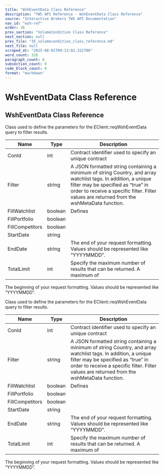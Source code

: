 ```yaml
---
title: "WshEventData Class Reference"
description: "TWS API Reference - WshEventData Class Reference"
source: "Interactive Brokers TWS API Documentation"
nav_id: "wsh-ref"
order: 36
prev_section: "VolumeCondition Class Reference"
next_section: null
prev_file: "35_volumecondition_class_reference.md"
next_file: null
scraped_at: "2025-08-01T09:13:02.322709"
word_count: 328
paragraph_count: 8
subsection_count: 0
code_block_count: 0
format: "markdown"
---
```


# WshEventData Class Reference

## WshEventData Class Reference

Class used to define the parameters for the EClient::reqWshEventData query to filter results.

| Name | Type | Description |
| --- | --- | --- |
| ConId | int | Contract identifier used to specify an unique contract |
| Filter | string | A JSON formatted string containing a minimum of string Country, and array watchlist tags. In addition, a unique filter may be specified as “true” in order to receive a specific filter. Filter values are returned from the wshMetaData function. |
| FillWatchlist | boolean | Defines |
| FillPortfolio | boolean |  |
| FillCompetitors | boolean |  |
| StartDate | string |  |
| EndDate | string | The end of your request formatting. Values should be represented like “YYYYMMDD”. |
| TotalLimit | int | Specify the maximum number of results that can be returned. A maximum of |

The beginning of your request formatting. Values should be represented like “YYYYMMDD”.

Class used to define the parameters for the EClient::reqWshEventData query to filter results.

| Name | Type | Description |
| --- | --- | --- |
| ConId | int | Contract identifier used to specify an unique contract |
| Filter | string | A JSON formatted string containing a minimum of string Country, and array watchlist tags. In addition, a unique filter may be specified as “true” in order to receive a specific filter. Filter values are returned from the wshMetaData function. |
| FillWatchlist | boolean | Defines |
| FillPortfolio | boolean |  |
| FillCompetitors | boolean |  |
| StartDate | string |  |
| EndDate | string | The end of your request formatting. Values should be represented like “YYYYMMDD”. |
| TotalLimit | int | Specify the maximum number of results that can be returned. A maximum of |

The beginning of your request formatting. Values should be represented like “YYYYMMDD”.